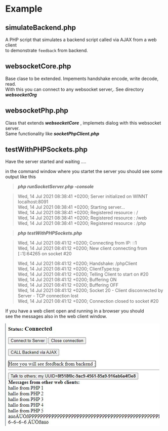 # Example

## simulateBackend.php

A PHP script that simulates a backend script called via AJAX from a web client   
to demonstrate `feedback` from backend.

## websocketCore.php

Base clase to be extended. Impements handshake encode, write decode, read.  
With this you can connect to any websocket server,. See directory ***websocketOrg*** 

## websocketPhp.php

Class that extends ***websocketCore***  , implemets dialog with this websocket server.  
Same functionality like ***socketPhpClient.php***


## testWithPHPSockets.php

Have the server started and waiting ....


in the command window  where you startet the server you should see some output
like this 

>***php runSocketServer.php -console***  
  
>Wed, 14 Jul 2021 08:38:41 +0200; Server initialized on WINNT  localhost:8091  
>Wed, 14 Jul 2021 08:38:41 +0200; Starting server...  
>Wed, 14 Jul 2021 08:38:41 +0200; Registered resource : /  
>Wed, 14 Jul 2021 08:38:41 +0200; Registered resource : /web  
>Wed, 14 Jul 2021 08:38:41 +0200; Registered resource : /php  
>

> ***php testWithPHPSockets.php***  

>Wed, 14 Jul 2021 08:41:12 +0200; Connecting from IP: ::1  
>Wed, 14 Jul 2021 08:41:12 +0200; New client connecting from [::1]:64265 on socket #20  
>  
>Wed, 14 Jul 2021 08:41:12 +0200; Handshake: /phpClient  
>Wed, 14 Jul 2021 08:41:12 +0200; ClientType:tcp  
>Wed, 14 Jul 2021 08:41:12 +0200; Telling Client to start on  #20  
>Wed, 14 Jul 2021 08:41:12 +0200; Buffering ON  
>Wed, 14 Jul 2021 08:41:12 +0200; Buffering OFF  
>Wed, 14 Jul 2021 08:41:12 +0200; Socket 20 - Client disconnected by Server - TCP connection lost  
>Wed, 14 Jul 2021 08:41:12 +0200; Connection closed to socket #20  
 
If you have a web client open and running in a browser you should  
see the messages also in the web client window. 


![in browser](out1.JPG)